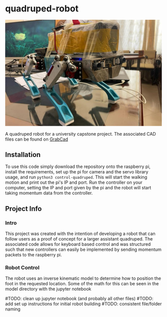 # quadruped-robot
![quadruped](https://github.com/Hamza47477/Quadruped-robot-inverse-kinematics/blob/main/Robot_hardware.png)

A quadruped robot for a university capstone project. The associated CAD files can be found on [GrabCad](https://grabcad.com/library/quadruped-robot-w-code-1)

## Installation
To use this code simply download the repository onto the raspberry pi, install the requirements, set up the pi for camera and the servo library usage, and run `python3 control-quadruped`. This will start the walking motion and print out the pi's IP and port. Run the controller on your computer, setting the IP and port given by the pi and the robot will start taking momentum data from the controller.


## Project Info
### Intro
This project was created with the intention of developing a robot that can follow users as a proof of concept for a larger assistant quadruped. The associated code allows for keyboard based control and was structured such that new controllers can easily be implemented by sending momentum packets to the raspberry pi.

### Robot Control
The robot uses an inverse kinematic model to determine how to position the foot in the requested location. Some of the math for this can be seen in the model directory with the jupyter notebook 

#TODO: clean up jupyter notebook (and probably all other files)
#TODO: add set up instructions for initial robot building
#TODO: consistent file/folder naming

